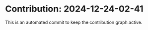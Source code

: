 # Contribution: 2024-12-24-02-41
This is an automated commit to keep the contribution graph active.
